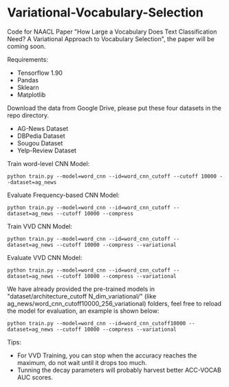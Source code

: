 # Variational-Vocabulary-Selection
Code for NAACL Paper "How Large a Vocabulary Does Text Classification Need? A Variational Approach to Vocabulary Selection", the paper will be coming soon.

Requirements:
- Tensorflow 1.90
- Pandas
- Sklearn
- Matplotlib

Download the data from Google Drive, please put these four datasets in the repo directory.
- AG-News Dataset
- DBPedia Dataset
- Sougou Dataset
- Yelp-Review Dataset


Train word-level CNN Model:
```
python train.py --model=word_cnn --id=word_cnn_cutoff --cutoff 10000 --dataset=ag_news
```

Evaluate Frequency-based CNN Model:
```
python train.py --model=word_cnn --id=word_cnn_cutoff --dataset=ag_news --cutoff 10000 --compress
```

Train VVD CNN Model:
```
python train.py --model=word_cnn --id=word_cnn_cutoff --dataset=ag_news --cutoff 10000 --compress --variational
```

Evaluate VVD CNN Model:
```
python train.py --model=word_cnn --id=word_cnn_cutoff --dataset=ag_news --cutoff 10000 --compress --variational
```

We have already provided the pre-trained models in "dataset/architecture_cutoff N_dim_variational/" (like ag_news/word_cnn_cutoff10000_256_variational) folders,
feel free to reload the model for evaluation, an example is shown below:
```
python train.py --model=word_cnn --id=word_cnn_cutoff10000 --dataset=ag_news --cutoff 10000 --compress --variational
```

Tips:
- For VVD Training, you can stop when the accuracy reaches the maximum, do not wait until it drops too much.
- Tunning the decay parameters will probably harvest better ACC-VOCAB AUC scores.
